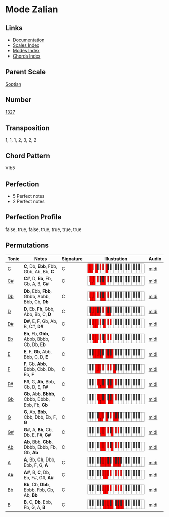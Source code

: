 # Mode Zalian

## Links

- [Documentation](README.md)
- [Scales Index](Scales.md)
- [Modes Index](Modes.md)
- [Chords Index](Chords.md)

## Parent Scale

[Soptian](ScaleSoptian.md)

## Number

[1327](https://ianring.com/musictheory/scales/1327)

## Transposition

1, 1, 1, 2, 3, 2, 2

## Chord Pattern

VIb5

## Perfection

- 5 Perfect notes
- 2 Perfect notes

## Perfection Profile

false, true, false, true, true, true, true

## Permutations

| Tonic | Notes | Signature | Illustration | Audio |
|-------|-------|-----------|--------------|-------|
| [C](ModeCNaturalZalian.md) | **C**, Db, **Ebb**, Fbb, Gbb, Ab, Bb, **C** | C | ![CNaturalZalian](ModeCNaturalZalian.png) | [midi](https://github.com/edipermadi/music/blob/main/docs/ModeCNaturalZalian.mid?raw=true) |
| [C#](ModeCSharpZalian.md) | **C#**, D, **Eb**, Fb, Gb, A, B, **C#** | C | ![CSharpZalian](ModeCSharpZalian.png) | [midi](https://github.com/edipermadi/music/blob/main/docs/ModeCSharpZalian.mid?raw=true) |
| [Db](ModeDFlatZalian.md) | **Db**, Ebb, **Fbb**, Gbbb, Abbb, Bbb, Cb, **Db** | C | ![DFlatZalian](ModeDFlatZalian.png) | [midi](https://github.com/edipermadi/music/blob/main/docs/ModeDFlatZalian.mid?raw=true) |
| [D](ModeDNaturalZalian.md) | **D**, Eb, **Fb**, Gbb, Abb, Bb, C, **D** | C | ![DNaturalZalian](ModeDNaturalZalian.png) | [midi](https://github.com/edipermadi/music/blob/main/docs/ModeDNaturalZalian.mid?raw=true) |
| [D#](ModeDSharpZalian.md) | **D#**, E, **F**, Gb, Ab, B, C#, **D#** | C | ![DSharpZalian](ModeDSharpZalian.png) | [midi](https://github.com/edipermadi/music/blob/main/docs/ModeDSharpZalian.mid?raw=true) |
| [Eb](ModeEFlatZalian.md) | **Eb**, Fb, **Gbb**, Abbb, Bbbb, Cb, Db, **Eb** | C | ![EFlatZalian](ModeEFlatZalian.png) | [midi](https://github.com/edipermadi/music/blob/main/docs/ModeEFlatZalian.mid?raw=true) |
| [E](ModeENaturalZalian.md) | **E**, F, **Gb**, Abb, Bbb, C, D, **E** | C | ![ENaturalZalian](ModeENaturalZalian.png) | [midi](https://github.com/edipermadi/music/blob/main/docs/ModeENaturalZalian.mid?raw=true) |
| [F](ModeFNaturalZalian.md) | **F**, Gb, **Abb**, Bbbb, Cbb, Db, Eb, **F** | C | ![FNaturalZalian](ModeFNaturalZalian.png) | [midi](https://github.com/edipermadi/music/blob/main/docs/ModeFNaturalZalian.mid?raw=true) |
| [F#](ModeFSharpZalian.md) | **F#**, G, **Ab**, Bbb, Cb, D, E, **F#** | C | ![FSharpZalian](ModeFSharpZalian.png) | [midi](https://github.com/edipermadi/music/blob/main/docs/ModeFSharpZalian.mid?raw=true) |
| [Gb](ModeGFlatZalian.md) | **Gb**, Abb, **Bbbb**, Cbbb, Dbbb, Ebb, Fb, **Gb** | C | ![GFlatZalian](ModeGFlatZalian.png) | [midi](https://github.com/edipermadi/music/blob/main/docs/ModeGFlatZalian.mid?raw=true) |
| [G](ModeGNaturalZalian.md) | **G**, Ab, **Bbb**, Cbb, Dbb, Eb, F, **G** | C | ![GNaturalZalian](ModeGNaturalZalian.png) | [midi](https://github.com/edipermadi/music/blob/main/docs/ModeGNaturalZalian.mid?raw=true) |
| [G#](ModeGSharpZalian.md) | **G#**, A, **Bb**, Cb, Db, E, F#, **G#** | C | ![GSharpZalian](ModeGSharpZalian.png) | [midi](https://github.com/edipermadi/music/blob/main/docs/ModeGSharpZalian.mid?raw=true) |
| [Ab](ModeAFlatZalian.md) | **Ab**, Bbb, **Cbb**, Dbbb, Ebbb, Fb, Gb, **Ab** | C | ![AFlatZalian](ModeAFlatZalian.png) | [midi](https://github.com/edipermadi/music/blob/main/docs/ModeAFlatZalian.mid?raw=true) |
| [A](ModeANaturalZalian.md) | **A**, Bb, **Cb**, Dbb, Ebb, F, G, **A** | C | ![ANaturalZalian](ModeANaturalZalian.png) | [midi](https://github.com/edipermadi/music/blob/main/docs/ModeANaturalZalian.mid?raw=true) |
| [A#](ModeASharpZalian.md) | **A#**, B, **C**, Db, Eb, F#, G#, **A#** | C | ![ASharpZalian](ModeASharpZalian.png) | [midi](https://github.com/edipermadi/music/blob/main/docs/ModeASharpZalian.mid?raw=true) |
| [Bb](ModeBFlatZalian.md) | **Bb**, Cb, **Dbb**, Ebbb, Fbb, Gb, Ab, **Bb** | C | ![BFlatZalian](ModeBFlatZalian.png) | [midi](https://github.com/edipermadi/music/blob/main/docs/ModeBFlatZalian.mid?raw=true) |
| [B](ModeBNaturalZalian.md) | **B**, C, **Db**, Ebb, Fb, G, A, **B** | C | ![BNaturalZalian](ModeBNaturalZalian.png) | [midi](https://github.com/edipermadi/music/blob/main/docs/ModeBNaturalZalian.mid?raw=true) |
